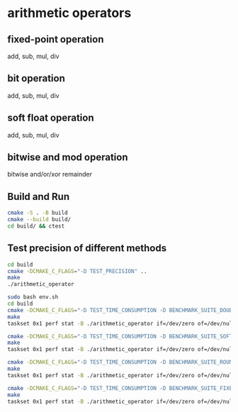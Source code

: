 # arithmetic operators

## fixed-point operation
add, sub, mul, div

## bit operation
add, sub, mul, div

## soft float operation
add, sub, mul, div

## bitwise and mod operation
bitwise and/or/xor
remainder

## Build and Run
```bash
cmake -S . -B build
cmake --build build/
cd build/ && ctest
```
## Test precision of different methods
```bash
cd build
cmake -DCMAKE_C_FLAGS="-D TEST_PRECISION" ..
make
./arithmetic_operator
```

```bash
sudo bash env.sh
cd build
cmake -DCMAKE_C_FLAGS="-D TEST_TIME_CONSUMPTION -D BENCHMARK_SUITE_DOUBLE" ..
make
taskset 0x1 perf stat -B ./arithmetic_operator if=/dev/zero of=/dev/null count=1000000

cmake -DCMAKE_C_FLAGS="-D TEST_TIME_CONSUMPTION -D BENCHMARK_SUITE_SOFT_FLOAT" ..
make
taskset 0x1 perf stat -B ./arithmetic_operator if=/dev/zero of=/dev/null count=1000000

cmake -DCMAKE_C_FLAGS="-D TEST_TIME_CONSUMPTION -D BENCHMARK_SUITE_ROUND" ..
make
taskset 0x1 perf stat -B ./arithmetic_operator if=/dev/zero of=/dev/null count=1000000

cmake -DCMAKE_C_FLAGS="-D TEST_TIME_CONSUMPTION -D BENCHMARK_SUITE_FIXEDPOINT" ..
make
taskset 0x1 perf stat -B ./arithmetic_operator if=/dev/zero of=/dev/null count=1000000
```

